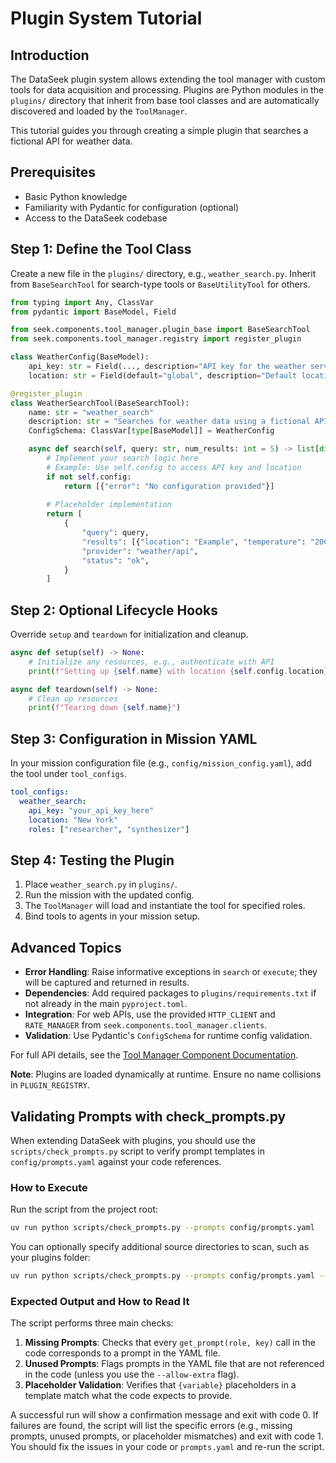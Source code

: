 # Plugin System Tutorial

## Introduction

The DataSeek plugin system allows extending the tool manager with custom tools for data acquisition and processing. Plugins are Python modules in the `plugins/` directory that inherit from base tool classes and are automatically discovered and loaded by the `ToolManager`.

This tutorial guides you through creating a simple plugin that searches a fictional API for weather data.

## Prerequisites

  - Basic Python knowledge
  - Familiarity with Pydantic for configuration (optional)
  - Access to the DataSeek codebase

## Step 1: Define the Tool Class

Create a new file in the `plugins/` directory, e.g., `weather_search.py`. Inherit from `BaseSearchTool` for search-type tools or `BaseUtilityTool` for others.

```python
from typing import Any, ClassVar
from pydantic import BaseModel, Field

from seek.components.tool_manager.plugin_base import BaseSearchTool
from seek.components.tool_manager.registry import register_plugin

class WeatherConfig(BaseModel):
    api_key: str = Field(..., description="API key for the weather service")
    location: str = Field(default="global", description="Default location to query")

@register_plugin
class WeatherSearchTool(BaseSearchTool):
    name: str = "weather_search"
    description: str = "Searches for weather data using a fictional API."
    ConfigSchema: ClassVar[type[BaseModel]] = WeatherConfig

    async def search(self, query: str, num_results: int = 5) -> list[dict[str, Any]]:
        # Implement your search logic here
        # Example: Use self.config to access API key and location
        if not self.config:
            return [{"error": "No configuration provided"}]
        
        # Placeholder implementation
        return [
            {
                "query": query,
                "results": [{"location": "Example", "temperature": "20C"} for _ in range(num_results)],
                "provider": "weather/api",
                "status": "ok",
            }
        ]
```

## Step 2: Optional Lifecycle Hooks

Override `setup` and `teardown` for initialization and cleanup.

```python
async def setup(self) -> None:
    # Initialize any resources, e.g., authenticate with API
    print(f"Setting up {self.name} with location {self.config.location}")

async def teardown(self) -> None:
    # Clean up resources
    print(f"Tearing down {self.name}")
```

## Step 3: Configuration in Mission YAML

In your mission configuration file (e.g., `config/mission_config.yaml`), add the tool under `tool_configs`.

```yaml
tool_configs:
  weather_search:
    api_key: "your_api_key_here"
    location: "New York"
    roles: ["researcher", "synthesizer"]
```

## Step 4: Testing the Plugin

1.  Place `weather_search.py` in `plugins/`.
2.  Run the mission with the updated config.
3.  The `ToolManager` will load and instantiate the tool for specified roles.
4.  Bind tools to agents in your mission setup.

## Advanced Topics

  - **Error Handling**: Raise informative exceptions in `search` or `execute`; they will be captured and returned in results.
  - **Dependencies**: Add required packages to `plugins/requirements.txt` if not already in the main `pyproject.toml`.
  - **Integration**: For web APIs, use the provided `HTTP_CLIENT` and `RATE_MANAGER` from `seek.components.tool_manager.clients`.
  - **Validation**: Use Pydantic's `ConfigSchema` for runtime config validation.

For full API details, see the [Tool Manager Component Documentation](https://www.google.com/search?q=../components/tool_manager.md).

**Note**: Plugins are loaded dynamically at runtime. Ensure no name collisions in `PLUGIN_REGISTRY`.

## Validating Prompts with check\_prompts.py

When extending DataSeek with plugins, you should use the `scripts/check_prompts.py` script to verify prompt templates in `config/prompts.yaml` against your code references.

### How to Execute

Run the script from the project root:

```bash
uv run python scripts/check_prompts.py --prompts config/prompts.yaml
```

You can optionally specify additional source directories to scan, such as your plugins folder:

```bash
uv run python scripts/check_prompts.py --prompts config/prompts.yaml --src seek/components/search_graph/nodes --src plugins
```

### Expected Output and How to Read It

The script performs three main checks:

1.  **Missing Prompts**: Checks that every `get_prompt(role, key)` call in the code corresponds to a prompt in the YAML file.
2.  **Unused Prompts**: Flags prompts in the YAML file that are not referenced in the code (unless you use the `--allow-extra` flag).
3.  **Placeholder Validation**: Verifies that `{variable}` placeholders in a template match what the code expects to provide.

A successful run will show a confirmation message and exit with code 0. If failures are found, the script will list the specific errors (e.g., missing prompts, unused prompts, or placeholder mismatches) and exit with code 1. You should fix the issues in your code or `prompts.yaml` and re-run the script.